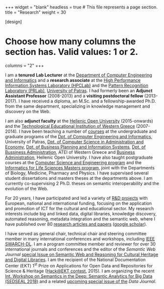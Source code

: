 +++
widget = "blank"
headless = true  # This file represents a page section.
title = "Research"
weight = 30

[design]
  # Choose how many columns the section has. Valid values: 1 or 2.
  columns = "2"
+++

I am a **tenured** **Lab Lecturer** at the [Department of Computer
Engineering and Informatics](http://www.ceid.upatras.gr/) and a
**research associate** at the [High Performance Information Systems
Laboratory (HPCLab)](../index.html) and the [Pattern Recognition
Laboratory (PRLab)](http://prlab.ceid.upatras.gr/), [University of
Patras](http://www.upatras.gr/). I had formerly been an **Adjunct
Assistant Professor** (2008-2013) and a **visiting postdoctoral fellow**
(2013-2017). I have received a diploma, an M.Sc. and a
fellowship-awarded Ph.D. from the same department, specializing in
knowledge management and discovery on the Web.

I am also **adjunct faculty** at the [Hellenic Open
University](https://www.eap.gr/en/) (2015-onwards) and the
[Technological Educational Institution of Western
Greece](http://www.teiwest.gr/index.php/en/) (2007-2014)*.* I have been
teaching a number of [courses](courses/index.html) at the undergraduate
and graduate programs of the [Dpt. of Computer Engineering and
Informatics](http://www.ceid.upatras.gr/), University of Patras, [Dpt.
of Computer Science in Administration and
Economy](http://www.amaliada.teipat.gr/), [Dpt. of Business Planning and
Information Systems](http://bpis.teipat.gr/), [Dpt. of Bussiness
Administration](http://ba.teiwest.gr/), ATEI of Western Greece and
[Business
Administration](http://www.eap.gr/en/courses/114-business-administration/1308-e8b437893d7dfd1b22186d733d9ccaed),
Hellenic Open University. I have also taught postgraduate courses at the
[Computer Science and Engineering
program](https://www.ceid.upatras.gr/en/programma-metaptyhiakon-spoydon-me-titlo-epistimi-kai-tehnologia-ypologiston)
and the [Informatics for Life Sciences Masters
program](http://www.pez.upatras.gr/), joint with the Departments of
Biology, Medicine, Pharmacy and Physics. I have supervised several
student dissertations and masters theses at the departments above. I am
currently co-supervising 2 Ph.D. theses on semantic interoperability and
the evolution of the Web.

For 20 years, I have participated and led a variety of [R&D projects](projects/index.html) with European, national and international funding, focusing on the application and promotion of ICT for the cultural and educational sector. My research interests include big and linked data, digital libraries, knowledge discovery, automated reasoning, metadata integration and the semantic web, where I have published over 80 [research articles and papers](publications/index.html) ([google scholar](https://scholar.google.gr/citations?user=m4iVA70AAAAJ&hl=el&oi=ao)).

I have served as general chair, technical chair and steering committee member in many international conferences and workshops, including [IEEE SWARCH-DL](http://swig.hpclab.ceid.upatras.gr/SWARCH-DL). I am a program committee member and reviewer for over 30 international journals and conferences and the editor of the _Semantic Web Journal_ [special Issue on Semantic Web and Reasoning for Cultural Heritage and Digital Libraries](http://content.iospress.com/journals/semantic-web/3/1). I am the recipient of the National Documentation Center (ΕΚΤ) 1<sup>st</sup> Prize on Applications for Open Data and Repositories for Science & Heritage ([Hack@EKT contest](http://saas.ekt.gr/content/contests), 2015). I am organizing the recent [Int. Workshop on Semantics in the Deep: Semantic Analytics for Big Data (SEDSEAL 2018)](https://sedseal2018.ceid.upatras.gr/) and a related [upcoming special issue of the](http://www.mdpi.com/journal/data/special_issues/Semantic_Analytics) _Data Journal_.
